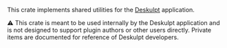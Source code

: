 This crate implements shared utilities for the [Deskulpt](https://csci-shu-410-se-project.github.io/) application.

⚠️ This crate is meant to be used internally by the Deskulpt application and is not designed to support plugin authors or other users directly. Private items are documented for reference of Deskulpt developers.
